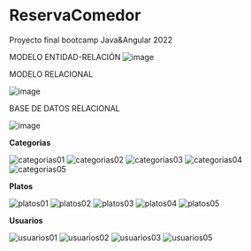 # ReservaComedor
Proyecto final bootcamp Java&amp;Angular 2022


MODELO ENTIDAD-RELACIÓN
![image](https://user-images.githubusercontent.com/89861246/168420985-0c7aa132-c957-4266-b756-ab42bc027d7a.png)


MODELO RELACIONAL

![image](https://user-images.githubusercontent.com/103040138/168540844-b8392eff-fac5-4b5f-8762-77952e1265d3.png)


BASE DE DATOS RELACIONAL

![image](https://user-images.githubusercontent.com/89861246/169401042-e244b971-0dd7-4509-88c3-c76e8a1272f5.png)

<strong>Categorias</strong>

![categorias01](https://user-images.githubusercontent.com/103040138/171231516-bfa9f43c-3177-4fd3-9694-3d276f014ac8.png)
![categorias02](https://user-images.githubusercontent.com/103040138/171232197-7f2a3081-34c5-4195-a51e-6c73466f38e5.png)
![categorias03](https://user-images.githubusercontent.com/103040138/171234302-afae3355-fd02-463c-a017-7c19f722912c.png)
![categorias04](https://user-images.githubusercontent.com/103040138/171234329-bd601e60-deab-48ec-a89c-52bfd3c2f71c.png)
![categorias05](https://user-images.githubusercontent.com/103040138/171234357-61ded958-4eba-44c8-af0e-ac21262a0b07.png)

<strong>Platos</strong>

![platos01](https://user-images.githubusercontent.com/103040138/171241533-47f4c76b-14c0-45cb-b15c-b8ea13ba8938.png)
![platos02](https://user-images.githubusercontent.com/103040138/171241881-e4834677-a9f0-4390-a540-b3a4b770246f.png)
![platos03](https://user-images.githubusercontent.com/103040138/171242016-46a2c797-7b6f-4cf7-ba9e-c29c4e1ad0f4.png)
![platos04](https://user-images.githubusercontent.com/103040138/171242168-48d9f0cd-9341-49e6-b60e-5add4473b558.png)
![platos05](https://user-images.githubusercontent.com/103040138/171242322-08fdd6e0-3266-45c6-b35e-04f401af2bd3.png)

<strong>Usuarios</strong>

![usuarios01](https://user-images.githubusercontent.com/103040138/171254093-ecfb68e0-4e46-45db-b113-52d18cc3a36e.png)
![usuarios02](https://user-images.githubusercontent.com/103040138/171254142-95c09137-86fb-41ef-98ff-d1376a5583a8.png)
![usuarios03](https://user-images.githubusercontent.com/103040138/171254165-7d09ba18-b674-4ee0-85ef-6f012b173a9e.png)
![usuarios05](https://user-images.githubusercontent.com/103040138/171254182-12dac580-7f44-4e9e-b65b-f32b51bd0056.png)


